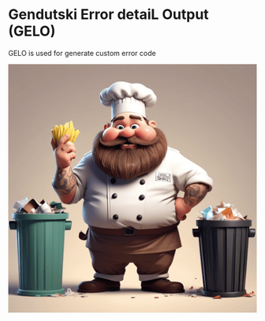 # Gendutski Error detaiL Output (GELO)

GELO is used for generate custom error code 

![logo](logo.png)